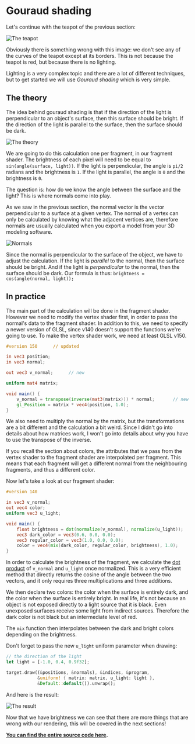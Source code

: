 # Gouraud shading

Let's continue with the teapot of the previous section:

![The teapot](tuto-07-correct.png)

Obviously there is something wrong with this image: we don't see any of the curves of the teapot
except at its borders.
This is not because the teapot is red, but because there is no lighting.

Lighting is a very complex topic and there are a lot of different techniques, but to get started
we will use *Gouraud shading* which is very simple.

## The theory

The idea behind gouraud shading is that if the direction of the light is perpendicular to an
object's surface, then this surface should be bright. If the direction of the light is parallel
to the surface, then the surface should be dark.

![The theory](tuto-08-theory.png)

We are going to do this calculation one per fragment, in our fragment shader. The brightness of
each pixel will need to be equal to `sin(angle(surface, light))`. If the light is perpendicular,
the angle is `pi/2` radians and the brightness is `1`. If the light is parallel, the angle is `0`
and the brightness is `0`.

The question is: how do we know the angle between the surface and the light? This is where
normals come into play.

As we saw in the previous section, the normal vector is the vector perpendicular to a surface
at a given vertex. The normal of a vertex can only be calculated by knowing what the adjacent
vertices are, therefore normals are usually calculated when you export a model from your 3D
modeling software.

![Normals](tuto-08-normals.png)

Since the normal is perpendicular to the surface of the object, we have to adjust the calculation.
If the light is *parallel* to the normal, then the surface should be bright. And if the light is
*perpendicular* to the normal, then the surface should be dark. Our formula is thus:
`brightness = cos(angle(normal, light));`

## In practice

The main part of the calculation will be done in the fragment shader. However we need to modify
the vertex shader first, in order to pass the normal's data to the fragment shader. In addition to
this, we need to specify a newer version of GLSL, since v140 doesn't support the functions we're
going to use. To make the vertex shader work, we need at least GLSL v150.

```glsl
#version 150      // updated

in vec3 position;
in vec3 normal;

out vec3 v_normal;      // new

uniform mat4 matrix;

void main() {
    v_normal = transpose(inverse(mat3(matrix))) * normal;       // new
    gl_Position = matrix * vec4(position, 1.0);
}
```

We also need to multiply the normal by the matrix, but the transformations are a bit different
and the calculation a bit weird. Since I didn't go into details about how matrices work,
I won't go into details about why you have to use the transpose of the inverse.

If you recall the section about colors, the attributes that we pass from the vertex shader
to the fragment shader are interpolated per fragment. This means that each fragment will get
a different normal from the neighbouring fragments, and thus a different color.

Now let's take a look at our fragment shader:

```glsl
#version 140

in vec3 v_normal;
out vec4 color;
uniform vec3 u_light;

void main() {
    float brightness = dot(normalize(v_normal), normalize(u_light));
    vec3 dark_color = vec3(0.6, 0.0, 0.0);
    vec3 regular_color = vec3(1.0, 0.0, 0.0);
    color = vec4(mix(dark_color, regular_color, brightness), 1.0);
}
```

In order to calculate the brightness of the fragment, we calculate the
[dot product](https://en.wikipedia.org/wiki/Dot_product) of `v_normal` and `u_light` once
normalized. This is a very efficient method that directly returns the cosine of the angle
between the two vectors, and it only requires three multiplications and three additions.

We then declare two colors: the color when the surface is entirely dark, and the color
when the surface is entirely bright. In real life, it's not because an object is not exposed
directly to a light source that it is black. Even unexposed surfaces receive some light
from indirect sources. Therefore the dark color is not black but an intermediate
level of red.

The `mix` function then interpolates between the dark and bright colors depending on the
brightness.

Don't forget to pass the new `u_light` uniform parameter when drawing:

```rust
// the direction of the light
let light = [-1.0, 0.4, 0.9f32];

target.draw((&positions, &normals), &indices, &program,
            &uniform! { matrix: matrix, u_light: light },
            &Default::default()).unwrap();
```

And here is the result:

![The result](tuto-08-result.png)

Now that we have brightness we can see that there are more things that are wrong with
our rendering, this will be covered in the next sections!

**[You can find the entire source code here](https://github.com/glium/glium/blob/master/examples/tutorial-08.rs).**
